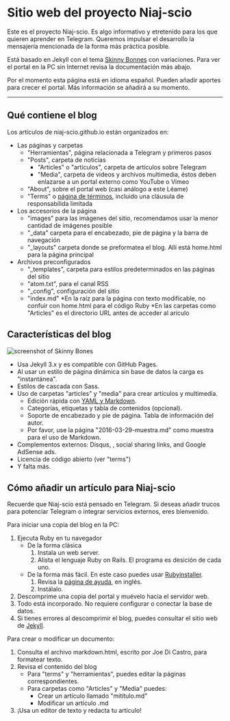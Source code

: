 # Sitio web del proyecto Niaj-scio

Este es el proyecto Niaj-scio. Es algo informativo y etretenido para los que quieren aprender en Telegram. Queremos impulsar el desarrollo la mensajería mencionada de la forma más práctica posible.

Está basado en Jekyll con el tema [Skinny Bonnes](https://github.com/Niaj-scio/skinny-bones-jekyll) con variaciones. Para ver el portal en la PC sin Internet revisa la documentación más abajo.

Por el momento esta página está en idioma español. Pueden añadir aportes para crecer el portal. Más información se añadirá a su momento.

---

## Qué contiene el blog
Los artículos de niaj-scio.github.io están organizados en:

* Las páginas y carpetas
	* "Herramientas", página relacionada a Telegram y primeros pasos
	* "Posts", carpeta de noticias
		* "Articles" o "artículos", carpeta de artículos sobre Telegram
		* "Media", carpeta de videos y archivos multimedia, éstos deben enlazarse a un portal externo como YouTube o Vimeo
	* "About", sobre el portal web (casi análogo a este Léame)
	* "Terms" o [página de términos](http://niaj-scio.github.io/terms/), incluido una cláusula de responsabilida limitada
* Los accesorios de la página
	* "images" para las imágenes del sitio, recomendamos usar la menor cantidad de imágenes posible
	* "\_data" carpeta para el encabezado, pie de página y la barra de navegación
	* "\_layouts" carpeta donde se preformatea el blog. Allí está home.html para la página principal
* Archivos preconfigurados
	* "\_templates", carpeta para estilos predeterminados en las páginas del sitio
	* "atom.txt", para el canal RSS
	* "\_config", configuración del sitio
	* "index.md"
		*En la raíz para la página con texto modificable, no confuir con home.html para el código Ruby
		*En las carpetas como "Articles" es el directorio URL antes de acceder al arículo
## Características del blog

![screenshot of Skinny Bones](http://mmistakes.github.io/skinny-bones-jekyll/images/skinny-bones-theme-feature.jpg)

* Usa Jekyll 3.x y es compatible con GitHub Pages.
* Al usar un estilo de página dinámica sin base de datos la carga es "instantánea".
* Estilos de cascada con Sass.
* Uso de carpetas "articles" y "media" para crear artículos y multimedia.
	* Edición rápida con [YAML y Markdown](http://push.cwcon.org/learn/yaml-and-markdown.html).
	* Categorías, etiquetas y tabla de contenidos (opcional).
	* Soporte de encabezado y pie de página. Tabla de información del autor.
	* Por favor, use la página "2016-03-29-muestra.md" como muestra para el uso de Markdown.
* Complementos externos: Disqus, , social sharing links, and Google AdSense ads.
* Licencia de código abierto (ver "terms")
* Y falta más.

## Cómo añadir un artículo para Niaj-scio

Recuerde que Niaj-scio está pensado en Telegram. Si deseas añadir trucos para potenciar Telegram o integrar servicios externos, eres bienvenido.

Para iniciar una copia del blog en la PC:

1. Ejecuta Ruby en tu navegador
	* De la forma clásica
		1. Instala un web server.
		2. Alista el lenguaje Ruby on Rails. El programa es desición de cada uno.
	* De la forma más fácil. En este caso puedes usar [Rubyinstaller](http://rubyinstaller.org/). 
		1. Revisa la [página de ayuda](https://github.com/oneclick/rubyinstaller/wiki/faq), en inglés.
		2. Instálalo.
2. Descomprime una copia del portal y muévelo hacia el servidor web.
3. Todo está incorporado. No requiere configurar o conectar la base de datos.
4. Si tienes errores al descomprimir el blog, puedes consultar el sitio web de [Jekyll](https://jekyllrb.com/).

Para crear o modificar un documento:

1. Consulta el archivo markdown.html, escrito por Joe Di Castro, para formatear texto.
2. Revisa el contenido del blog
	* Para "terms" y "herramientas", puedes editar la páginas correspondientes.
	* Para carpetas como "Articles" y "Media" puedes:
		* Crear un artículo llamado "mitítulo.md"
		* Modificar un artículo .md
3. ¡Usa un editor de texto y redacta tu artículo!